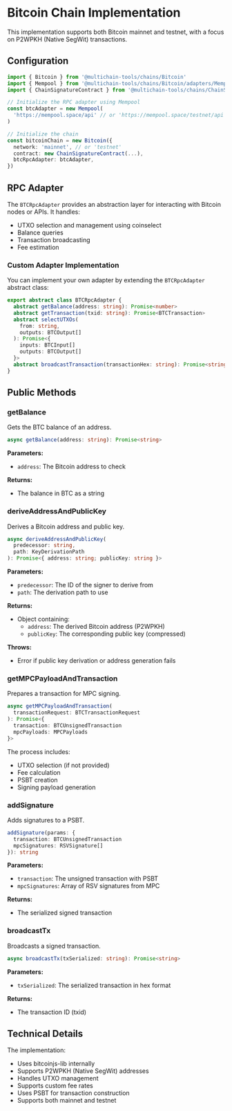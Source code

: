 # Bitcoin Chain Implementation

This implementation supports both Bitcoin mainnet and testnet, with a focus on P2WPKH (Native SegWit) transactions.

## Configuration

```typescript
import { Bitcoin } from '@multichain-tools/chains/Bitcoin'
import { Mempool } from '@multichain-tools/chains/Bitcoin/adapters/Mempool'
import { ChainSignatureContract } from '@multichain-tools/chains/ChainSignatureContract'

// Initialize the RPC adapter using Mempool
const btcAdapter = new Mempool(
  'https://mempool.space/api' // or 'https://mempool.space/testnet/api' for testnet
)

// Initialize the chain
const bitcoinChain = new Bitcoin({
  network: 'mainnet', // or 'testnet'
  contract: new ChainSignatureContract(...),
  btcRpcAdapter: btcAdapter,
})
```

## RPC Adapter

The `BTCRpcAdapter` provides an abstraction layer for interacting with Bitcoin nodes or APIs. It handles:

- UTXO selection and management using coinselect
- Balance queries
- Transaction broadcasting
- Fee estimation

### Custom Adapter Implementation

You can implement your own adapter by extending the `BTCRpcAdapter` abstract class:

```typescript
export abstract class BTCRpcAdapter {
  abstract getBalance(address: string): Promise<number>
  abstract getTransaction(txid: string): Promise<BTCTransaction>
  abstract selectUTXOs(
    from: string,
    outputs: BTCOutput[]
  ): Promise<{
    inputs: BTCInput[]
    outputs: BTCOutput[]
  }>
  abstract broadcastTransaction(transactionHex: string): Promise<string>
}
```

## Public Methods

### getBalance

Gets the BTC balance of an address.

```typescript
async getBalance(address: string): Promise<string>
```

**Parameters:**

- `address`: The Bitcoin address to check

**Returns:**

- The balance in BTC as a string

### deriveAddressAndPublicKey

Derives a Bitcoin address and public key.

```typescript
async deriveAddressAndPublicKey(
  predecessor: string,
  path: KeyDerivationPath
): Promise<{ address: string; publicKey: string }>
```

**Parameters:**

- `predecessor`: The ID of the signer to derive from
- `path`: The derivation path to use

**Returns:**

- Object containing:
  - `address`: The derived Bitcoin address (P2WPKH)
  - `publicKey`: The corresponding public key (compressed)

**Throws:**

- Error if public key derivation or address generation fails

### getMPCPayloadAndTransaction

Prepares a transaction for MPC signing.

```typescript
async getMPCPayloadAndTransaction(
  transactionRequest: BTCTransactionRequest
): Promise<{
  transaction: BTCUnsignedTransaction
  mpcPayloads: MPCPayloads
}>
```

The process includes:

- UTXO selection (if not provided)
- Fee calculation
- PSBT creation
- Signing payload generation

### addSignature

Adds signatures to a PSBT.

```typescript
addSignature(params: {
  transaction: BTCUnsignedTransaction
  mpcSignatures: RSVSignature[]
}): string
```

**Parameters:**

- `transaction`: The unsigned transaction with PSBT
- `mpcSignatures`: Array of RSV signatures from MPC

**Returns:**

- The serialized signed transaction

### broadcastTx

Broadcasts a signed transaction.

```typescript
async broadcastTx(txSerialized: string): Promise<string>
```

**Parameters:**

- `txSerialized`: The serialized transaction in hex format

**Returns:**

- The transaction ID (txid)

## Technical Details

The implementation:

- Uses bitcoinjs-lib internally
- Supports P2WPKH (Native SegWit) addresses
- Handles UTXO management
- Supports custom fee rates
- Uses PSBT for transaction construction
- Supports both mainnet and testnet
